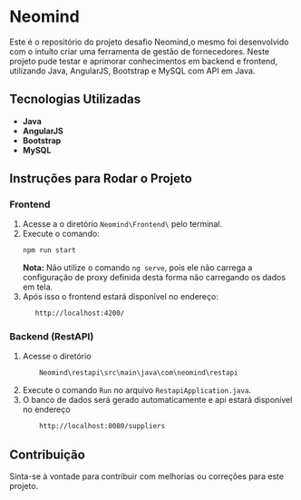 # Neomind

Este é o repositório do projeto desafio Neomind,o mesmo foi desenvolvido com o intuíto criar uma ferramenta de gestão de fornecedores.
Neste projeto pude testar e aprimorar conhecimentos em backend e frontend, utilizando Java, AngularJS, Bootstrap e MySQL com API em Java.

## Tecnologias Utilizadas

- **Java**
- **AngularJS**
- **Bootstrap**
- **MySQL**

## Instruções para Rodar o Projeto

### Frontend

1. Acesse a o diretório  `Neomind\Frontend\` pelo terminal.
2. Execute o comando:
    ```bash
    npm run start
    ```
   **Nota:** Não utilize o comando `ng serve`, pois ele não carrega a configuração de proxy definida desta forma não carregando os dados em tela.
3. Após isso o frontend estará disponível no endereço:
     ```bash
        http://localhost:4200/
     ```
### Backend (RestAPI)

1. Acesse o diretório 
    ```bash
        Neomind\restapi\src\main\java\com\neomind\restapi
    ```
2. Execute o comando `Run` no arquivo `RestapiApplication.java`.
3. O banco de dados será gerado automaticamente e api estará disponível no endereço 
    ```bash
        http://localhost:8080/suppliers
    ```
## Contribuição

Sinta-se à vontade para contribuir com melhorias ou correções para este projeto.
